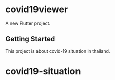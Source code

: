 # covid19viewer

A new Flutter project.

## Getting Started

This project is about covid-19 situation in thailand.

# covid19-situation

